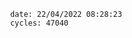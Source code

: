 

                date: 22/04/2022 08:28:23
                cycles: 47040

                         